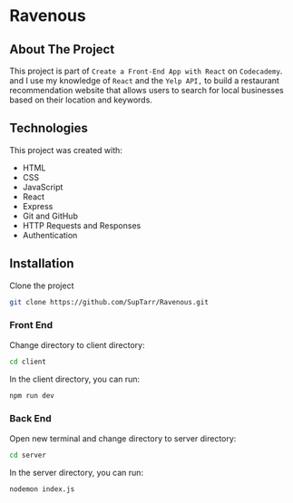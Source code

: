 # Ravenous

## About The Project

This project is part of `Create a Front-End App with React` on `Codecademy`. and I use my knowledge of `React` and the `Yelp API,` to build a restaurant recommendation website that allows users to search for local businesses based on their location and keywords.

## Technologies

This project was created with:

- HTML
- CSS
- JavaScript
- React
- Express
- Git and GitHub
- HTTP Requests and Responses
- Authentication

## Installation

Clone the project

```sh
git clone https://github.com/SupTarr/Ravenous.git
```

### Front End

Change directory to client directory:

```sh
cd client
```

In the client directory, you can run:

```sh
npm run dev
```

### Back End

Open new terminal and change directory to server directory:

```sh
cd server
```

In the server directory, you can run:

```sh
nodemon index.js
```
